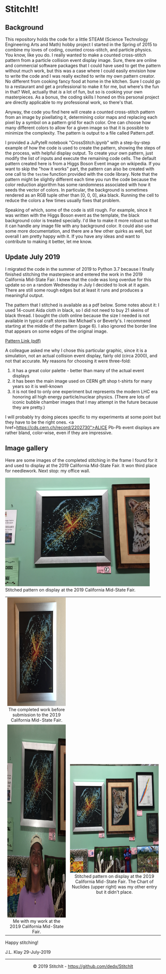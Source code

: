 # StitchIt!

## Background

This repository holds the code for a little STEAM (Science Technology Engineering Arts and Math) hobby project I started in the Spring of 2015 to combine my loves of coding, counted cross-stitch, and particle physics.  You know, like you do.  I really wanted to make a counted cross-stitch pattern from a particle collision event display image.  Sure, there are online and commercial software packages that I could have used to get the pattern without much work, but this was a case where I could easily envision how to write the code and I was really excited to write my own pattern creator.  No different from cooking fancy food at home in the kitchen.  Sure I could go to a restaurant and get a professional to make it for me, but where's the fun in that?  Well, actually that *is* a lot of fun, but so is cooking your own masterpieces.  As a bonus, the coding skills I honed on this personal project are directly applicable to my professional work, so there's that.

Anyway, the code you find here will create a counted cross-stitch pattern from an image by pixellating it, determining color maps and replacing each pixel by a symbol on a pattern grid for each color. One can choose how many different colors to allow for a given image so that it is possible to minimize the complexity. The pattern is output to a file called Pattern.pdf.

I provided a JuPyteR notebook "CrossStitch.ipynb" with a step-by-step example of how the code is used to create the pattern, showing the steps of the process, with helpful display output. To create your own pattern, just modify the list of inputs and execute the remaining code cells. The default pattern created here is from a Higgs Boson Event image on wikipedia. If you want to skip the "how it works" part, the pattern can also be created with one call to the `testme` function provided with the code library.  Note that the pattern might be slightly different each time you run the code because the color reduction algorithm has some randomness associated with how it seeds the vector of colors.  In particular, the background is sometimes rendered as an RGB tuple other than [0, 0, 0], aka black.  Running the cell to reduce the colors a few times usually fixes that problem.

Speaking of which, some of the code is still rough.  For example, since it was written with the Higgs Boson event as the template, the black background color is treated specially.  I'd like to make it more robust so that it can handle any image file with any background color. It could also use some more documentation, and there are a few other quirks as well, but overall I am pretty happy with it.  If you have any ideas and want to contribute to making it better, let me know.

## Update July 2019
I migrated the code in the summer of 2019 to Python 3.7 because I finally finished stitching the masterpiece and entered the work in the 2019 California Mid-State Fair. I knew that the code was long overdue for this update so on a random Wednesday in July I decided to look at it again.  There are still some rough edges but at least it runs and produces a meaningful output.

The pattern that I stitched is available as a pdf below.  Some notes
about it:  I used 14-count Aida cloth in black, so I did not need to buy 21
skeins of black thread.  I bought the cloth online because the size I needed is
not available in typical craft stores like Michael's or Beverly's. I recommend
starting at the middle of the pattern (page 6). I also ignored the border line 
that appears on some edges of the original image.

<a href="img/HiggsPattern-AsStitched.pdf">Pattern Link (pdf)</a>

A colleague asked me why I chose this particular graphic, since it is a simulation, 
not an actual collision event display, fairly old (circa 2000), and not that accurate.
My reasons for choosing it were three-fold:  
1. it has a great color palette - better than many of the actual event displays 
2. it has been the main image used on CERN gift shop t-shirts for many years so it is well-known 
3. it is not tied to only one experiment but represents the modern LHC era honoring all high energy particle/nuclear physics. (There are lots of iconic bubble chamber images that I may attempt in the future because they are pretty.)

I will probably try doing pieces specific to my experiments at some point but they have to be the right ones. 
<a href=https://cds.cern.ch/record/2202730">ALICE Pb-Pb event displays</a> are rather bland, color-wise, 
even if they are impressive.

## Image gallery

Here are some images of the completed stitching in the frame I found for it and used to display at the 
2019 California Mid-State Fair.  It won third place for needlework. Next stop: my office wall.

<table align="center" width="500" border="0" cellpadding="5">
<tr>
<td align="center" valign="center">
<img border=0 width=468 height=351 src="img/image004.jpg" alt="Higgs Pattern display 4" />
<br />
The completed work before submission to the 2019 California Mid-State Fair.
</td>
<img border=0 width=468 height=351 src="img/image001.jpg" alt="Higgs Pattern display 1" />
<br />
Stitched pattern on display at the 2019 California Mid-State Fair.
</td>
</tr>
<tr>
<td align="center" valign="center">
<img border=0 width=468 height=624 src="img/image003.jpg" alt="Higgs Pattern display 3" />
<br />
Me with my work at the 2019 California Mid-State Fair.
</td>
<td align="center" valign="center">
<img border=0 width=468 height=351 src="img/image002.jpg" alt="Higgs Pattern display 2" />
<br />
Stitched pattern on display at the 2019 California Mid-State Fair.  The Chart of Nuclides 
(upper right) was my other entry but it didn't place.
</td>
</tr>
</table>               

Happy stitching!

J.L. Klay
29-July-2019

<hr>

<p align=center style='text-align:center'>© 2019 StitchIt - <a href="https://github.com/dedx/StitchIt">https://github.com/dedx/StitchIt</a></p>